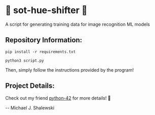 # 🚢 sot-hue-shifter 🤖

A script for generating training data for image recognition ML models

## Repository Information:

`pip install -r requirements.txt`

`python3 script.py`

Then, simply follow the instructions provided by the program!

## Project Details:

Check out my friend [python-42](http://github.com/python-42/) for more details! 🐻

-- Michael J. Shalewski
